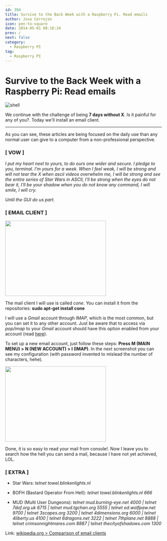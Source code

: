 ```yaml
---
id: 394
title: Survive to the Back Week with a Raspberry Pi. Read emails
author: Jose Cerrejon
icon: pen-to-square
date: 2014-05-01 08:16:24
prev: /
next: false
category:
  - Raspberry PI
tag:
  - Raspberry PI
---
```


# Survive to the Back Week with a Raspberry Pi: Read emails

![shell](/images/2014/04/shell.jpg)

We continue with the challenge of being **7 days without X**. Is it painful for any of you?. Today we'll install an email client.

- - -
As you can see, these articles are being focused on the daily use than any normal user can give to a computer from a non-professional perspective.

###  [ VOW ]

*I put my heart next to yours, to do ours one wider and secure. I pledge to you, terminal. I'm yours  for a week. When I feel weak, I will be strong and will not tear the X when ascii videos overwhelm me, I will be strong and see the entire series of Star Wars in ASCII, I'll be strong when the eyes do not bear it, I'll be your shadow when you do not know any command, I will smile, I will cry.*

*Until the GUI do us part.*

###  [ EMAIL CLIENT ]

<a title="cone" rel="lightbox" href="/images/2014/04/cone.png"><img width="324" height="242" src="/images/2014/04/cone.png"></img></a>

The mail client I will use is called *cone*. You can install it from the repositories: **sudo apt-get install cone**

I will use a *Gmail* account through *IMAP*, which is the most common, but you can set it to any other account. Just be aware that to access via *pop/imap* to your *Gmail* account should have this option enabled from your account (read [here](https://support.google.com/mail/troubleshooter/1668960?hl=es#ts=1665119)).

To set up a new email account, just follow these steps: **Press M (MAIN MENU) > N (NEW ACCOUNT) > I (IMAP)**. In the next screenshot you can see my configuration (with password invented to mislead the number of characters, hehe).
 
<a title="Configuring cone with Imap" rel="lightbox" href="/images/2014/04/cone2.png"><img width="324" height="242" src="/images/2014/04/cone2.png"></img></a>

Done, it is so easy to read your mail from console!. Now I leave you to search how the hell you can send a mail, because I have not yet achieved, LOL.

###  [ EXTRA ]

* Star Wars: *telnet towel.blinkenlights.nl*

* BOFH (Bastard Operator From Hell): *telnet towel.blinkenlights.nl 666*

* MUD (Multi User Dungeons): *telnet mud.burning-eye.net 4000 | telnet 7dof.org.uk 6715 | telnet mud.tgchan.org 5555 | telnet ed.wolfpaw.net 9700 | telnet 3scapes.org 3200 | telnet 4dimensions.org 6000 | telnet 4liberty.us 4100 | telnet 6dragons.net 3222 | telnet 7thplane.net 8888 | telnet crimsonnightmares.com 8887 | telnet thecityofshadows.com 1300*     

Link: [wikipedia.org > Comparison of email clients](http://en.wikipedia.org/wiki/Comparison_of_email_clients)